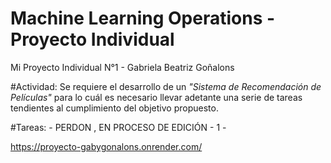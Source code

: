 # Machine Learning Operations - Proyecto Individual
Mi Proyecto Individual N°1 - Gabriela Beatriz Goñalons

#Actividad:
Se requiere el desarrollo de un _"Sistema de Recomendación de Películas"_ para lo cuál es necesario llevar adetante una serie de tareas tendientes al cumplimiento del objetivo propuesto.

#Tareas: - PERDON , EN PROCESO DE EDICIÓN - 
1 - 

https://proyecto-gabygonalons.onrender.com/
